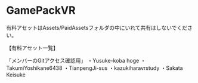 # GamePackVR


有料アセットはAssets/PaidAssetsフォルダの中にいれて共有はしないでください。

【有料アセット一覧】

「メンバーのGitアクセス確認用」
・Yusuke-koba hoge
・TakumiYoshikane6438
・TianpengJi-sus
・kazukiharavrstudy
・Sakata Keisuke
